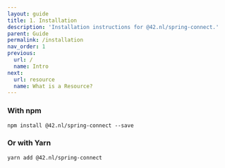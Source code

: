 ```yaml
---
layout: guide
title: 1. Installation
description: 'Installation instructions for @42.nl/spring-connect.'
parent: Guide
permalink: /installation
nav_order: 1
previous:
  url: /
  name: Intro
next:
  url: resource
  name: What is a Resource?
---
```


### With npm

```
npm install @42.nl/spring-connect --save
```

### Or with Yarn

```
yarn add @42.nl/spring-connect
```
